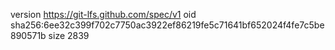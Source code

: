 version https://git-lfs.github.com/spec/v1
oid sha256:6ee32c399f702c7750ac3922ef86219fe5c71641bf652024f4fe7c5be890571b
size 2839
